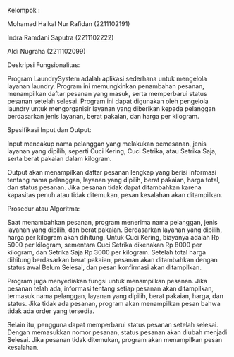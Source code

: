 Kelompok :

Mohamad Haikal Nur Rafidan (2211102191)

Indra Ramdani Saputra (2211102222)

Aldi Nugraha (2211102099)

Deskripsi Fungsionalitas:

Program LaundrySystem adalah aplikasi sederhana untuk mengelola layanan laundry. Program ini memungkinkan penambahan pesanan, menampilkan daftar pesanan yang masuk, serta memperbarui status pesanan setelah selesai. Program ini dapat digunakan oleh pengelola laundry untuk mengorganisir layanan yang diberikan kepada pelanggan berdasarkan jenis layanan, berat pakaian, dan harga per kilogram.

Spesifikasi Input dan Output:

Input mencakup nama pelanggan yang melakukan pemesanan, jenis layanan yang dipilih, seperti Cuci Kering, Cuci Setrika, atau Setrika Saja, serta berat pakaian dalam kilogram.

Output akan menampilkan daftar pesanan lengkap yang berisi informasi tentang nama pelanggan, layanan yang dipilih, berat pakaian, harga total, dan status pesanan. Jika pesanan tidak dapat ditambahkan karena kapasitas penuh atau tidak ditemukan, pesan kesalahan akan ditampilkan.

Prosedur atau Algoritma:

Saat menambahkan pesanan, program menerima nama pelanggan, jenis layanan yang dipilih, dan berat pakaian. Berdasarkan layanan yang dipilih, harga per kilogram akan dihitung. Untuk Cuci Kering, biayanya adalah Rp 5000 per kilogram, sementara Cuci Setrika dikenakan Rp 8000 per kilogram, dan Setrika Saja Rp 3000 per kilogram. Setelah total harga dihitung berdasarkan berat pakaian, pesanan akan ditambahkan dengan status awal Belum Selesai, dan pesan konfirmasi akan ditampilkan.

Program juga menyediakan fungsi untuk menampilkan pesanan. Jika pesanan telah ada, informasi tentang setiap pesanan akan ditampilkan, termasuk nama pelanggan, layanan yang dipilih, berat pakaian, harga, dan status. Jika tidak ada pesanan, program akan menampilkan pesan bahwa tidak ada order yang tersedia.

Selain itu, pengguna dapat memperbarui status pesanan setelah selesai. Dengan memasukkan nomor pesanan, status pesanan akan diubah menjadi Selesai. Jika pesanan tidak ditemukan, program akan menampilkan pesan kesalahan.
